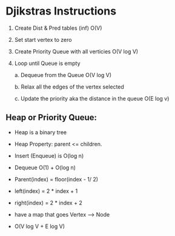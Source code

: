 # Djikstras Instructions

1. Create Dist & Pred tables (inf) O(V)
2. Set start vertex to zero
3. Create Priority Queue with all verticies O(V log V)
4. Loop until Queue is empty

    a. Dequeue from the Queue O(V log V)

    b. Relax all the edges of the vertex selected

    c. Update the priority aka the distance in the queue 
    O(E log v)

## Heap or Priority Queue:
- Heap is a binary tree
- Heap Property: parent <= children. 
- Insert (Enqueue) is O(log n)
- Dequeue O(1) + O(log n)

- Parent(index) = floor(index - 1/ 2)
- left(index) = 2 * index + 1
- right(index) = 2 * index + 2
- have a map that goes Vertex --> Node
- O(V log V + E log V)